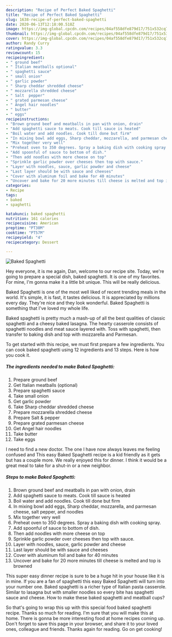 ```yaml
---
description: "Recipe of Perfect Baked Spaghetti"
title: "Recipe of Perfect Baked Spaghetti"
slug: 1638-recipe-of-perfect-baked-spaghetti
date: 2020-06-13T12:18:00.518Z
image: https://img-global.cpcdn.com/recipes/04af558dfe879d17/751x532cq70/baked-spaghetti-recipe-main-photo.jpg
thumbnail: https://img-global.cpcdn.com/recipes/04af558dfe879d17/751x532cq70/baked-spaghetti-recipe-main-photo.jpg
cover: https://img-global.cpcdn.com/recipes/04af558dfe879d17/751x532cq70/baked-spaghetti-recipe-main-photo.jpg
author: Randy Curry
ratingvalue: 3.3
reviewcount: 15
recipeingredient:
- " ground beef"
- " Italian meatballs optional"
- " spaghetti sauce"
- " small onion"
- " garlic powder"
- " Sharp cheddar shredded cheese"
- " mozzarella shredded cheese"
- " Salt  pepper"
- " grated parmesan cheese"
- " Angel hair noodles"
- " butter"
- " eggs"
recipeinstructions:
- "Brown ground beef and meatballs in pan with onion, drain"
- "Add spaghetti sauce to meats. Cook till sauce is heated"
- "Boil water and add noodles. Cook till done but firm"
- "In mixing bowl add eggs, Sharp cheddar, mozzarella, and parmesan cheese, salt pepper, and noodles"
- "Mix together very well"
- "Preheat oven to 350 degrees. Spray a baking dish with cooking spray."
- "Add spoonful of sauce to bottom of dish."
- "Then add noodles with more cheese on top"
- "Sprinkle garlic powder over cheeses then top with sauce."
- "Layer with noodles, sauce, garlic powder and cheese"
- "Last layer should be with sauce and cheeses"
- "Cover with aluminum foil and bake for 40 minutes"
- "Uncover and bake for 20 more minutes till cheese is melted and top is browned"
categories:
- Recipe
tags:
- baked
- spaghetti

katakunci: baked spaghetti 
nutrition: 161 calories
recipecuisine: American
preptime: "PT30M"
cooktime: "PT57M"
recipeyield: "4"
recipecategory: Dessert

---
```



![Baked Spaghetti](https://img-global.cpcdn.com/recipes/04af558dfe879d17/751x532cq70/baked-spaghetti-recipe-main-photo.jpg)

Hey everyone, it is me again, Dan, welcome to our recipe site. Today, we're going to prepare a special dish, baked spaghetti. It is one of my favorites. For mine, I'm gonna make it a little bit unique. This will be really delicious.

Baked Spaghetti is one of the most well liked of recent trending meals in the world. It's simple, it is fast, it tastes delicious. It is appreciated by millions every day. They're nice and they look wonderful. Baked Spaghetti is something that I've loved my whole life.

Baked spaghetti is pretty much a mash-up of all the best qualities of classic spaghetti and a cheesy baked lasagna. The hearty casserole consists of spaghetti noodles and meat sauce layered with. Toss with spaghetti, then transfer to baking dish and top with mozzarella and Parmesan.


To get started with this recipe, we must first prepare a few ingredients. You can cook baked spaghetti using 12 ingredients and 13 steps. Here is how you cook it.

<!--inarticleads1-->

##### The ingredients needed to make Baked Spaghetti:

1. Prepare  ground beef
1. Get  Italian meatballs (optional)
1. Prepare  spaghetti sauce
1. Take  small onion
1. Get  garlic powder
1. Take  Sharp cheddar shredded cheese
1. Prepare  mozzarella shredded cheese
1. Prepare  Salt &amp; pepper
1. Prepare  grated parmesan cheese
1. Get  Angel hair noodles
1. Take  butter
1. Take  eggs


I need to find a new doctor. The one I have now always leaves me feeling confused and This easy Baked Spaghetti recipe is a kid friendly as it gets but has a couple more. We really enjoyed this for dinner. I think it would be a great meal to take for a shut-in or a new neighbor. 

<!--inarticleads2-->

##### Steps to make Baked Spaghetti:

1. Brown ground beef and meatballs in pan with onion, drain
1. Add spaghetti sauce to meats. Cook till sauce is heated
1. Boil water and add noodles. Cook till done but firm
1. In mixing bowl add eggs, Sharp cheddar, mozzarella, and parmesan cheese, salt pepper, and noodles
1. Mix together very well
1. Preheat oven to 350 degrees. Spray a baking dish with cooking spray.
1. Add spoonful of sauce to bottom of dish.
1. Then add noodles with more cheese on top
1. Sprinkle garlic powder over cheeses then top with sauce.
1. Layer with noodles, sauce, garlic powder and cheese
1. Last layer should be with sauce and cheeses
1. Cover with aluminum foil and bake for 40 minutes
1. Uncover and bake for 20 more minutes till cheese is melted and top is browned


This super easy dinner recipe is sure to be a huge hit in your house like it is in mine. If you are a fan of spaghetti this easy Baked Spaghetti will turn into your number one. Baked spaghetti is a richer type of Italian pasta casserole. Similar to lasagna but with smaller noodles so every bite has spaghetti sauce and cheese. How to make these baked spaghetti and meatball cups? 

So that's going to wrap this up with this special food baked spaghetti recipe. Thanks so much for reading. I'm sure that you will make this at home. There is gonna be more interesting food at home recipes coming up. Don't forget to save this page in your browser, and share it to your loved ones, colleague and friends. Thanks again for reading. Go on get cooking!
